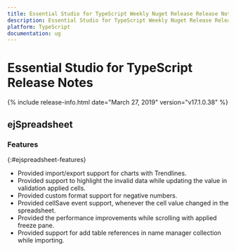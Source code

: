 ```yaml
---
title: Essential Studio for TypeScript Weekly Nuget Release Release Notes  
description: Essential Studio for TypeScript Weekly Nuget Release Release Notes  
platform: TypeScript
documentation: ug
---
```


# Essential Studio for TypeScript  Release Notes  

{% include release-info.html date="March 27, 2019"  version="v17.1.0.38" %} 






## ejSpreadsheet

### Features
{:#ejspreadsheet-features}

* Provided import/export support for charts with Trendlines.
* Provided support to highlight the invalid data while updating the value in validation applied cells.
* Provided custom format support for negative numbers.
* Provided cellSave event support, whenever the cell value changed in the spreadsheet.
* Provided the performance improvements while scrolling with applied freeze pane.
* Provided support for add table references in name manager collection while importing.

